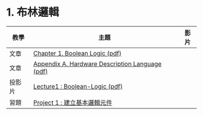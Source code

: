 # 1. 布林邏輯

| 教學 | 主題  | 影片  |
|------|-------|-------|
| 文章 | [Chapter 1. Boolean Logic (pdf)](http://nand2tetris.org/chapters/chapter%2001.pdf)  |  |
| 文章 | [Appendix A. Hardware Description Language (pdf)](http://nand2tetris.org/chapters/appendix%20A.pdf)  |  |
| 投影片 | [Lecture1 : Boolean-Logic (pdf)](http://nand2tetris.org/lectures/PDF/lecture%2001%20Boolean%20logic.pdf)  |  |
| 習題 | [Project 1 : 建立基本邏輯元件](http://nand2tetris.org/01.php)  |  |
